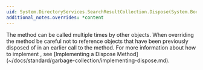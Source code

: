 ```yaml
---
uid: System.DirectoryServices.SearchResultCollection.Dispose(System.Boolean)
additional_notes.overrides: *content
---
```


<p>The <xref href="System.DirectoryServices.SearchResultCollection.Dispose"></xref> method can be called multiple times by other objects. When overriding the <xref href="System.DirectoryServices.SearchResultCollection.Dispose(System.Boolean)"></xref> method be careful not to reference objects that have been previously disposed of in an earlier call to the <xref href="System.DirectoryServices.SearchResultCollection.Dispose"></xref> method. For more information about how to implement <xref href="System.DirectoryServices.SearchResultCollection.Dispose"></xref>, see [Implementing a Dispose Method](~/docs/standard/garbage-collection/implementing-dispose.md).</p>


